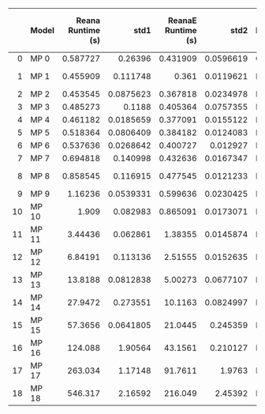 |    | Model   |   Reana Runtime (s) |      std1 |   ReanaE Runtime (s) |      std2 | H0      | Effect Size   |   Reana Memory Usage (MB) |          std1 |   ReanaE Memory Usage (MB) |          std2 | H0      | Effect Size   |
|---:|:--------|--------------------:|----------:|---------------------:|----------:|:--------|:--------------|--------------------------:|--------------:|---------------------------:|--------------:|:--------|:--------------|
|  0 | MP 0    |            0.587727 | 0.26396   |             0.431909 | 0.0596619 | Confirm | --            |                   36.6724 |   0.0072907   |                    36.6694 |   0.0114585   | Confirm | --            |
|  1 | MP 1    |            0.455909 | 0.111748  |             0.361    | 0.0119621 | Reject  | Large         |                   37.6174 |   4.38659e-06 |                    31.5485 |   0.00560329  | Reject  | Large         |
|  2 | MP 2    |            0.453545 | 0.0875623 |             0.367818 | 0.0234978 | Reject  | Large         |                   37.6441 |   0.00523197  |                    31.5686 |   0.0001006   | Reject  | Large         |
|  3 | MP 3    |            0.485273 | 0.1188    |             0.405364 | 0.0757355 | Reject  | Large         |                   38.5968 |   0.00749799  |                    31.6831 |   0.0386678   | Reject  | Large         |
|  4 | MP 4    |            0.461182 | 0.0185659 |             0.377091 | 0.0155122 | Reject  | Large         |                   39.5453 |   0           |                    32.6573 |   0           | Reject  | Large         |
|  5 | MP 5    |            0.518364 | 0.0806409 |             0.384182 | 0.0124083 | Reject  | Large         |                   41.792  |   0.552       |                    32.6573 |   0           | Reject  | Large         |
|  6 | MP 6    |            0.537636 | 0.0268642 |             0.400727 | 0.012927  | Reject  | Large         |                   44.6573 |   0           |                    33.6381 |   0.00520918  | Reject  | Large         |
|  7 | MP 7    |            0.694818 | 0.140998  |             0.432636 | 0.0167347 | Reject  | Large         |                   50.5775 |   0           |                    35.5476 |   0.00752822  | Reject  | Large         |
|  8 | MP 8    |            0.858545 | 0.116915  |             0.477545 | 0.0121233 | Reject  | Large         |                   27.5446 |   4.38659e-06 |                    38.5775 |   0           | Reject  | Large         |
|  9 | MP 9    |            1.16236  | 0.0539331 |             0.599636 | 0.0230425 | Reject  | Large         |                   48.3014 |   0.00729045  |                    44.6573 |   0           | Reject  | Large         |
| 10 | MP 10   |            1.909    | 0.082983  |             0.865091 | 0.0173071 | Reject  | Large         |                   49.7624 |   0.0613781   |                    28.6609 |   0.000834396 | Reject  | Large         |
| 11 | MP 11   |            3.44436  | 0.062861  |             1.38355  | 0.0145874 | Reject  | Large         |                   30.165  |   0.535678    |                    41.2639 |   0.00441863  | Reject  | Large         |
| 12 | MP 12   |            6.84191  | 0.113136  |             2.51555  | 0.0152635 | Reject  | Large         |                  253.351  |   0.957646    |                    47.7026 |   0.723981    | Reject  | Large         |
| 13 | MP 13   |           13.8188   | 0.0812838 |             5.00273  | 0.0677107 | Reject  | Large         |                  381.744  |   1.74144     |                   148.861  |   0.128888    | Reject  | Large         |
| 14 | MP 14   |           27.9472   | 0.273551  |            10.1163   | 0.0824997 | Reject  | Large         |                  357.815  | 105.532       |                   320.29   |  54.2846      | Reject  | Large         |
| 15 | MP 15   |           57.3656   | 0.0641805 |            21.0445   | 0.245359  | Reject  | Large         |                 1031.98   |  27.3448      |                   225.836  |   0.637947    | Reject  | Large         |
| 16 | MP 16   |          124.088    | 1.90564   |            43.1561   | 0.210127  | Reject  | Large         |                 1798.6    | 216.248       |                   481.376  |  83.3635      | Reject  | Large         |
| 17 | MP 17   |          263.034    | 1.17148   |            91.7611   | 1.9763    | Reject  | Large         |                 2566.79   |   6.62533     |                  1320.69   | 255.479       | Reject  | Large         |
| 18 | MP 18   |          546.317    | 2.16592   |           216.049    | 2.45392   | Reject  | Large         |                 2330.42   |  41.6941      |                  1708.61   | 103.917       | Reject  | Large         |